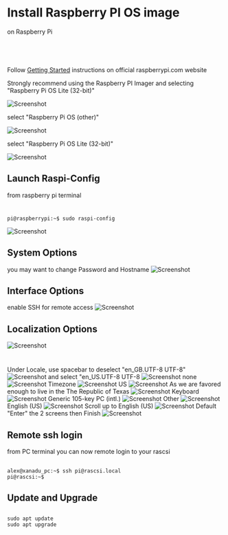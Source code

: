 # Install Raspberry PI OS image 
on Raspberry Pi 

## &nbsp;

Follow [Getting Started](https://www.raspberrypi.com/documentation/computers/getting-started.html) instructions on official raspberrypi.com website

Strongly recommend using the Raspberry PI Imager and selecting
"Raspberry Pi OS Lite (32-bit)"


![Screenshot](img/raspios1.png)

select "Raspberry Pi OS (other)"

![Screenshot](img/raspios2.png)

select "Raspberry Pi OS Lite (32-bit)"

![Screenshot](img/raspios3.png)





    
## Launch Raspi-Config
from raspberry pi terminal
#
    pi@raspberrypi:~$ sudo raspi-config
   

![Screenshot](img/raspios4.png)

## System Options
you may want to change Password and Hostname
![Screenshot](img/raspios5.png)

## Interface Options
enable SSH for remote access
![Screenshot](img/raspios6.png)

## Localization Options
![Screenshot](img/raspios7.png)
#
Under Locale, use spacebar to deselect "en_GB.UTF-8 UTF-8"
![Screenshot](img/raspios8.png)
and select "en_US.UTF-8 UTF-8 
![Screenshot](img/raspios9.png)
none
![Screenshot](img/raspios10.png)
Timezone
![Screenshot](img/raspios11.png)
US
![Screenshot](img/raspios12.png)
As we are favored enough to live in the The Republic of Texas
![Screenshot](img/raspios13.png)
Keyboard
![Screenshot](img/raspios14.png)
Generic 105-key PC (intl.)
![Screenshot](img/raspios15.png)
Other
![Screenshot](img/raspios16.png)
English (US)
![Screenshot](img/raspios17.png)
Scroll up to English (US)
![Screenshot](img/raspios18.png)
Default "Enter" the 2 screens then Finish
![Screenshot](img/raspios19.png)
## Remote ssh login 
from PC terminal you can now remote login to your rascsi
##
    alex@xanadu_pc:~$ ssh pi@rascsi.local
    pi@rascsi:~$ 

## Update and Upgrade
##
    sudo apt update
    sudo apt upgrade